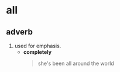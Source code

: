 # all

## adverb
1. used for emphasis.
    - **completely** 
      > she's been all around the world
